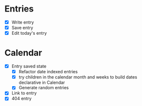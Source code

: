 # Entries

- [x] Write entry
- [x] Save entry
- [x] Edit today's entry

# Calendar

- [x] Entry saved state
    - [x] Refactor date indexed entries
    - [x] try children in the calendar month and weeks to build
        dates declarative in Calendar
    - [x] Generate random entries
- [x] Link to entry
- [x] 404 entry
